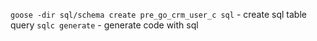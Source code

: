 `goose -dir sql/schema create pre_go_crm_user_c sql` - create sql table query
`sqlc generate` - generate code with sql